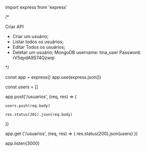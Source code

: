 import express from 'express'

/*

Criar API

- Criar um usuário;
- Listar todos os usuários;
- Editar Todos os usuários;
- Deletar um usuário;
MongoDB
username: tina_user
Password: rV5qydA9S74Qzwqi

*/

const app = express()
app.use(express.json())

const users = []

app.post('/usuarios', (req, res) => {
 
    users.push(req.body)

    res.status(201).json(req.body)

})

app.get ('/usuarios', (req, res) => {
    res.status(200).json(users)
})

app.listen(3000)